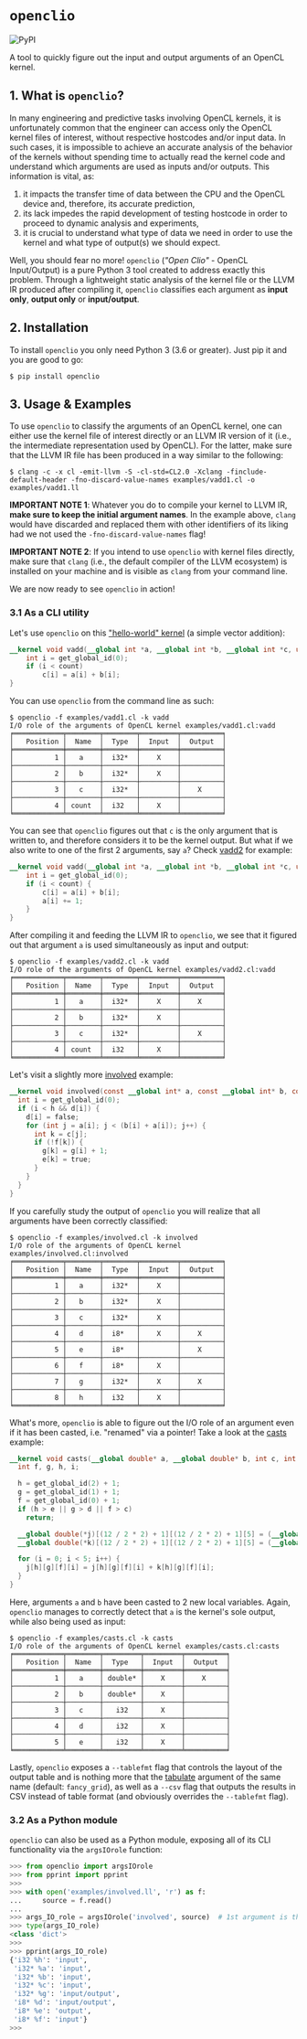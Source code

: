 # `openclio`

![PyPI](https://img.shields.io/pypi/v/openclio?color=dark%20green&label=PyPI%20release)

A tool to quickly figure out the input and output arguments of an OpenCL kernel.

## 1. What is `openclio`?

In many engineering and predictive tasks involving OpenCL kernels, it is unfortunately common that the engineer can access only the OpenCL kernel files of interest, without respective hostcodes and/or input data. In such cases, it is impossible to achieve an accurate analysis of the behavior of the kernels without spending time to actually read the kernel code and understand which arguments are used as inputs and/or outputs. This information is vital, as:

1. it impacts the transfer time of data between the CPU and the OpenCL device and, therefore, its accurate prediction,
2. its lack impedes the rapid development of testing hostcode in order to proceed to dynamic analysis and experiments,
3. it is crucial to understand what type of data we need in order to use the kernel and what type of output(s) we should expect.

Well, you should fear no more! `openclio` (*"Open Clio"* - OpenCL Input/Output) is a pure Python 3 tool created to address exactly this problem. Through a lightweight static analysis of the kernel file or the LLVM IR produced after compiling it, `openclio` classifies each argument as **input only**, **output only** or **input/output**.

## 2. Installation

To install `openclio` you only need Python 3 (3.6 or greater). Just pip it and you are good to go:

```
$ pip install openclio
```

## 3. Usage & Examples

To use `openclio` to classify the arguments of an OpenCL kernel, one can either use the kernel file of interest directly or an LLVM IR version of it (i.e., the intermediate representation used by OpenCL). For the latter, make sure that the LLVM IR file has been produced in a way similar to the following:

```
$ clang -c -x cl -emit-llvm -S -cl-std=CL2.0 -Xclang -finclude-default-header -fno-discard-value-names examples/vadd1.cl -o examples/vadd1.ll
```

**IMPORTANT NOTE 1**: Whatever you do to compile your kernel to LLVM IR, **make sure to keep the initial argument names**. In the example above, `clang` would have discarded and replaced them with other identifiers of its liking had we not used the `-fno-discard-value-names` flag!

**IMPORTANT NOTE 2**: If you intend to use `openclio` with kernel files directly, make sure that `clang` (i.e., the default compiler of the LLVM ecosystem) is installed on your machine and is visible as `clang` from your command line.

We are now ready to see `openclio` in action!

### 3.1 As a CLI utility

Let's use `openclio` on this ["hello-world" kernel](examples/vadd1.cl) (a simple vector addition):

```opencl
__kernel void vadd(__global int *a, __global int *b, __global int *c, uint count) {
    int i = get_global_id(0);
    if (i < count)
        c[i] = a[i] + b[i];
}
```

You can use `openclio` from the command line as such:

```
$ openclio -f examples/vadd1.cl -k vadd
I/O role of the arguments of OpenCL kernel examples/vadd1.cl:vadd
╒════════════╤════════╤════════╤═════════╤══════════╕
│   Position │  Name  │  Type  │  Input  │  Output  │
╞════════════╪════════╪════════╪═════════╪══════════╡
│          1 │   a    │  i32*  │    X    │          │
├────────────┼────────┼────────┼─────────┼──────────┤
│          2 │   b    │  i32*  │    X    │          │
├────────────┼────────┼────────┼─────────┼──────────┤
│          3 │   c    │  i32*  │         │    X     │
├────────────┼────────┼────────┼─────────┼──────────┤
│          4 │ count  │  i32   │    X    │          │
╘════════════╧════════╧════════╧═════════╧══════════╛
```

You can see that `openclio` figures out that `c` is the only argument that is written to, and therefore considers it to be the kernel output. But what if we also write to one of the first 2 arguments, say `a`? Check [vadd2](examples/vadd2.cl) for example:

```opencl
__kernel void vadd(__global int *a, __global int *b, __global int *c, uint count) {
    int i = get_global_id(0);
    if (i < count) {
        c[i] = a[i] + b[i];
        a[i] += 1;
    }
}
```

After compiling it and feeding the LLVM IR to `openclio`, we see that it figured out that argument `a` is used simultaneously as input and output:

```
$ openclio -f examples/vadd2.cl -k vadd
I/O role of the arguments of OpenCL kernel examples/vadd2.cl:vadd
╒════════════╤════════╤════════╤═════════╤══════════╕
│   Position │  Name  │  Type  │  Input  │  Output  │
╞════════════╪════════╪════════╪═════════╪══════════╡
│          1 │   a    │  i32*  │    X    │    X     │
├────────────┼────────┼────────┼─────────┼──────────┤
│          2 │   b    │  i32*  │    X    │          │
├────────────┼────────┼────────┼─────────┼──────────┤
│          3 │   c    │  i32*  │         │    X     │
├────────────┼────────┼────────┼─────────┼──────────┤
│          4 │ count  │  i32   │    X    │          │
╘════════════╧════════╧════════╧═════════╧══════════╛
```

Let's visit a slightly more [involved](examples/involved.cl) example:

```opencl
__kernel void involved(const __global int* a, const __global int* b, const __global int* c, __global char* d, __global char* e, __global char* f, __global int* g, const int h) {
  int i = get_global_id(0);
  if (i < h && d[i]) {
    d[i] = false;
    for (int j = a[i]; j < (b[i] + a[i]); j++) {
      int k = c[j];
      if (!f[k]) {
        g[k] = g[i] + 1;
        e[k] = true;
      }
    }
  }
}
```

If you carefully study the output of `openclio` you will realize that all arguments have been correctly classified:

```
$ openclio -f examples/involved.cl -k involved
I/O role of the arguments of OpenCL kernel examples/involved.cl:involved
╒════════════╤════════╤════════╤═════════╤══════════╕
│   Position │  Name  │  Type  │  Input  │  Output  │
╞════════════╪════════╪════════╪═════════╪══════════╡
│          1 │   a    │  i32*  │    X    │          │
├────────────┼────────┼────────┼─────────┼──────────┤
│          2 │   b    │  i32*  │    X    │          │
├────────────┼────────┼────────┼─────────┼──────────┤
│          3 │   c    │  i32*  │    X    │          │
├────────────┼────────┼────────┼─────────┼──────────┤
│          4 │   d    │  i8*   │    X    │    X     │
├────────────┼────────┼────────┼─────────┼──────────┤
│          5 │   e    │  i8*   │         │    X     │
├────────────┼────────┼────────┼─────────┼──────────┤
│          6 │   f    │  i8*   │    X    │          │
├────────────┼────────┼────────┼─────────┼──────────┤
│          7 │   g    │  i32*  │    X    │    X     │
├────────────┼────────┼────────┼─────────┼──────────┤
│          8 │   h    │  i32   │    X    │          │
╘════════════╧════════╧════════╧═════════╧══════════╛
```

What's more, `openclio` is able to figure out the I/O role of an argument even if it has been casted, i.e. "renamed" via a pointer! Take a look at the [casts](examples/casts.cl) example:

```opencl
__kernel void casts(__global double* a, __global double* b, int c, int d, int e) {
  int f, g, h, i;

  h = get_global_id(2) + 1;
  g = get_global_id(1) + 1;
  f = get_global_id(0) + 1;
  if (h > e || g > d || f > c)
    return;

  __global double(*j)[(12 / 2 * 2) + 1][(12 / 2 * 2) + 1][5] = (__global double(*)[(12 / 2 * 2) + 1][(12 / 2 * 2) + 1][5])a;
  __global double(*k)[(12 / 2 * 2) + 1][(12 / 2 * 2) + 1][5] = (__global double(*)[(12 / 2 * 2) + 1][(12 / 2 * 2) + 1][5])b;

  for (i = 0; i < 5; i++) {
    j[h][g][f][i] = j[h][g][f][i] + k[h][g][f][i];
  }
}
```

Here, arguments `a` and `b` have been casted to 2 new local variables. Again, `openclio` manages to correctly detect that `a` is the kernel's sole output, while also being used as input:

```
$ openclio -f examples/casts.cl -k casts
I/O role of the arguments of OpenCL kernel examples/casts.cl:casts
╒════════════╤════════╤═════════╤═════════╤══════════╕
│   Position │  Name  │  Type   │  Input  │  Output  │
╞════════════╪════════╪═════════╪═════════╪══════════╡
│          1 │   a    │ double* │    X    │    X     │
├────────────┼────────┼─────────┼─────────┼──────────┤
│          2 │   b    │ double* │    X    │          │
├────────────┼────────┼─────────┼─────────┼──────────┤
│          3 │   c    │   i32   │    X    │          │
├────────────┼────────┼─────────┼─────────┼──────────┤
│          4 │   d    │   i32   │    X    │          │
├────────────┼────────┼─────────┼─────────┼──────────┤
│          5 │   e    │   i32   │    X    │          │
╘════════════╧════════╧═════════╧═════════╧══════════╛
```

Lastly, `openclio` exposes a `--tablefmt` flag that controls the layout of the output table and is nothing more that the [tabulate](https://pypi.org/project/tabulate/) argument of the same name (default: `fancy_grid`), as well as a `--csv` flag that outputs the results in CSV instead of table format (and obviously overrides the `--tablefmt` flag).

### 3.2 As a Python module

`openclio` can also be used as a Python module, exposing all of its CLI functionality via the `argsIOrole` function:

```Python console
>>> from openclio import argsIOrole
>>> from pprint import pprint
>>>
>>> with open('examples/involved.ll', 'r') as f:
...     source = f.read()
...
>>> args_IO_role = argsIOrole('involved', source)  # 1st argument is the kernel name
>>> type(args_IO_role)
<class 'dict'>
>>>
>>> pprint(args_IO_role)
{'i32 %h': 'input',
 'i32* %a': 'input',
 'i32* %b': 'input',
 'i32* %c': 'input',
 'i32* %g': 'input/output',
 'i8* %d': 'input/output',
 'i8* %e': 'output',
 'i8* %f': 'input'}
>>>
```
